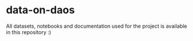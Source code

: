 # data-on-daos
All datasets, notebooks and documentation used for the project is available in this repository :)
